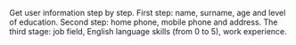 Get user information step by step.
First step: name, surname, age and level of education.
Second step: home phone, mobile phone and address.
The third stage: job field, English language skills (from 0 to 5), work experience.
